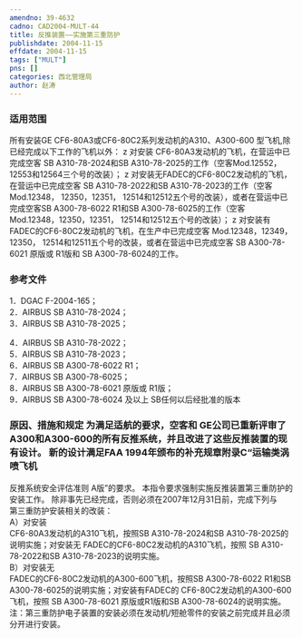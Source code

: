 ```yaml
---
amendno: 39-4632  
cadno: CAD2004-MULT-44  
title: 反推装置——实施第三重防护  
publishdate: 2004-11-15  
effdate: 2004-11-15  
tags: ["MULT"]  
pns: []  
categories: 西北管理局  
author: 赵涛  
---
```

  
### 适用范围  
所有安装GE CF6-80A3或CF6-80C2系列发动机的A310、A300-600
型飞机,除已经完成以下工作的飞机以外：
z 对安装 CF6-80A3发动机的飞机，在营运中已完成空客 SB A310-78-2024和SB A310-78-2025的工作（空客Mod.12552，12553和12564三个号的改装）；
z 对安装无FADEC的CF6-80C2发动机的飞机，在营运中已完成空客 SB A310-78-2022和SB A310-78-2023的工作（空客Mod.12348， 12350，12351， 12514和12512五个号的改装），或者在营运中已完成空客SB A300-78-6022 R1和SB A300-78-6025的工作（空客 Mod.12348，12350，12351， 12514和12512五个号的改装）；
z 对安装有FADEC的CF6-80C2发动机的飞机，在生产中已完成空客 Mod.12348，12349，12350， 12514和12511五个号的改装，或者在营运中已完成空客 SB A300-78-6021 原版或 R1版和 SB A300-78-6024的工作。  
  
<!--more-->  
### 参考文件  
1．DGAC F-2004-165；  
2．AIRBUS SB A310-78-2024；  
3．AIRBUS SB A310-78-2025；  
  
        
4．AIRBUS SB A310-78-2022；  
5．AIRBUS SB A310-78-2023；  
6．AIRBUS SB A300-78-6022 R1；  
7．AIRBUS SB A300-78-6025；  
8．AIRBUS SB A300-78-6021 原版或 R1版；  
9．AIRBUS SB A300-78-6024 及以上 SB任何以后经批准的版本  
  
### 原因、措施和规定 为满足适航的要求，空客和 GE公司已重新评审了A300和A300-600的所有反推系统，并且改进了这些反推装置的现有设计。 新的设计满足FAA 1994年颁布的补充规章附录C“运输类涡喷飞机  
反推系统安全评估准则 A版”的要求。 本指令要求强制实施反推装置第三重防护的安装工作。 除非事先已经完成，否则必须在2007年12月31日前，完成下列与  
第三重防护安装相关的改装：  
A）对安装  
CF6-80A3发动机的A310飞机，按照SB A310-78-2024和SB A310-78-2025的说明实施；对安装无 FADEC的CF6-80C2发动机的A310飞机，按照 SB A310-78-2022和SB A310-78-2023的说明实施。  
B）对安装无  
FADEC的CF6-80C2发动机的A300-600飞机，按照SB A300-78-6022 R1和SB A300-78-6025的说明实施；对安装有FADEC的 CF6-80C2发动机的A300-600飞机，按照 SB A300-78-6021 原版或R1版和SB A300-78-6024的说明实施。 注：第三重防护电子装置的安装必须在发动机/短舱零件的安装之前完成并且必须分开进行安装。  
  
